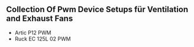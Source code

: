 ## Collection Of Pwm Device Setups für Ventilation and Exhaust Fans

- Artic P12 PWM 
- Ruck EC 125L 02 PWM
